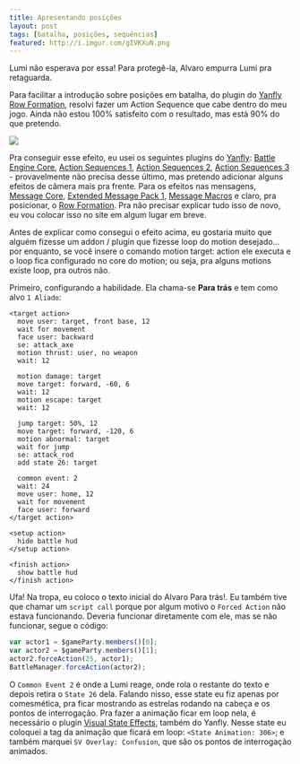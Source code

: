 ```yaml
---
title: Apresentando posições
layout: post
tags: [batalha, posições, sequências]
featured: http://i.imgur.com/gIVKXuN.png
---
```

Lumi não esperava por essa! Para protegê-la, Alvaro empurra Lumi pra retaguarda.

Para facilitar a introdução sobre posições em batalha, do plugin do <a href="http://yanfly.moe/2016/01/02/yep-54-row-formation/" target="_blank">Yanfly Row Formation</a>, resolvi fazer um Action Sequence que cabe dentro do meu jogo. Ainda não estou 100% satisfeito com o resultado, mas está 90% do que pretendo.
<!--more-->

![](http://i.imgur.com/wP6h7mx.gif)

Pra conseguir esse efeito, eu usei os seguintes plugins do [Yanfly](http://yanfly.moe/yep/): [Battle Engine Core](http://yanfly.moe/2015/10/10/yep-3-battle-engine-core), <a href="http://yanfly.moe/2015/10/11/yep-4-action-sequence-pack-1/" target="_blank">Action Sequences 1</a>, <a href="http://yanfly.moe/2015/10/12/yep-5-action-sequence-pack-2/" target="_blank">Action Sequences 2</a>, <a href="http://yanfly.moe/2015/10/12/yep-6-action-sequence-pack-3/" target="_blank">Action Sequences 3</a> - provavelmente não precisa desse último, mas pretendo adicionar alguns efeitos de câmera mais pra frente. Para os efeitos nas mensagens, <a href="http://yanfly.moe/2015/10/10/yep-2-message-core/" target="_blank">Message Core</a>, <a href="http://yanfly.moe/2016/01/30/yep-65-extended-message-pack-1/" target="_blank">Extended Message Pack 1</a>, <a href="http://yanfly.moe/2016/02/21/yep-73-message-macros-rpg-maker-mv/" target="_blank">Message Macros</a> e claro, pra posicionar, o <a href="http://yanfly.moe/2016/01/02/yep-54-row-formation/" target="_blank">Row Formation</a>. Pra não precisar explicar tudo isso de novo, eu vou colocar isso no site em algum lugar em breve.

Antes de explicar como consegui o efeito acima, eu gostaria muito que alguém fizesse um addon / plugin que fizesse loop do motion desejado... por enquanto, se você insere o comando motion target: action ele executa e o loop fica configurado no core do motion; ou seja, pra alguns motions existe loop, pra outros não.

Primeiro, configurando a habilidade. Ela chama-se **Para trás** e tem como alvo `1 Aliado`:

```
<target action>
  move user: target, front base, 12
  wait for movement
  face user: backward
  se: attack_axe
  motion thrust: user, no weapon
  wait: 12

  motion damage: target
  move target: forward, -60, 6
  wait: 12
  motion escape: target
  wait: 12

  jump target: 50%, 12
  move target: forward, -120, 6
  motion abnormal: target
  wait for jump
  se: attack_rod
  add state 26: target

  common event: 2
  wait: 24
  move user: home, 12
  wait for movement
  face user: forward
</target action>

<setup action>
  hide battle hud
</setup action>

<finish action>
  show battle hud
</finish action>
```

Ufa! Na tropa, eu coloco o texto inicial do Alvaro Para trás!. Eu também tive que chamar um `script call` porque por algum motivo o `Forced Action` não estava funcionando. Deveria funcionar diretamente com ele, mas se não funcionar, segue o código:

```javascript
var actor1 = $gameParty.members()[0];
var actor2 = $gameParty.members()[1];
actor2.forceAction(25, actor1);
BattleManager.forceAction(actor2);
```

O `Common Event 2` é onde a Lumi reage, onde rola o restante do texto e depois retira o `State 26` dela. Falando nisso, esse state eu fiz apenas por comesmética, pra ficar mostrando as estrelas rodando na cabeça e os pontos de interrogação. Pra fazer a animação ficar em loop nela, é necessário o plugin [Visual State Effects](http://yanfly.moe/2016/08/20/yep-114-visual-state-effects-rpg-maker-mv/), também do Yanfly. Nesse state eu coloquei a tag da animação que ficará em loop: `<State Animation: 306>`; e também marquei `SV Overlay: Confusion`, que são os pontos de interrogação animados.
